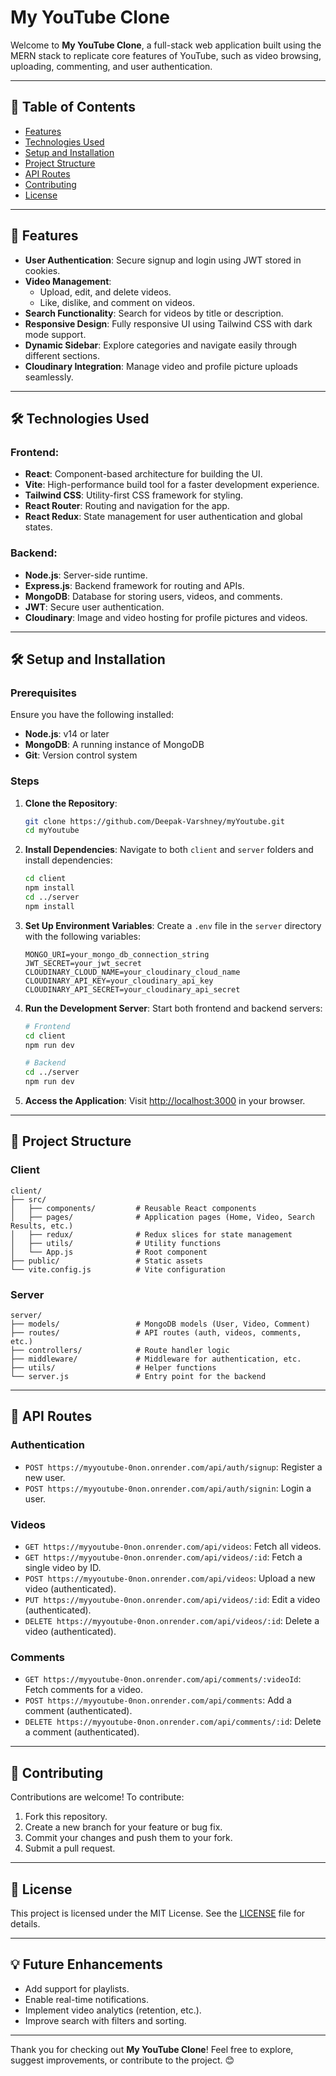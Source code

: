 # My YouTube Clone

Welcome to **My YouTube Clone**, a full-stack web application built using the MERN stack to replicate core features of YouTube, such as video browsing, uploading, commenting, and user authentication.

---

## 📖 Table of Contents
- [Features](#features)
- [Technologies Used](#technologies-used)
- [Setup and Installation](#setup-and-installation)
- [Project Structure](#project-structure)
- [API Routes](#api-routes)
- [Contributing](#contributing)
- [License](#license)

---

## 🚀 Features
- **User Authentication**: Secure signup and login using JWT stored in cookies.
- **Video Management**:
  - Upload, edit, and delete videos.
  - Like, dislike, and comment on videos.
- **Search Functionality**: Search for videos by title or description.
- **Responsive Design**: Fully responsive UI using Tailwind CSS with dark mode support.
- **Dynamic Sidebar**: Explore categories and navigate easily through different sections.
- **Cloudinary Integration**: Manage video and profile picture uploads seamlessly.

---

## 🛠️ Technologies Used

### Frontend:
- **React**: Component-based architecture for building the UI.
- **Vite**: High-performance build tool for a faster development experience.
- **Tailwind CSS**: Utility-first CSS framework for styling.
- **React Router**: Routing and navigation for the app.
- **React Redux**: State management for user authentication and global states.

### Backend:
- **Node.js**: Server-side runtime.
- **Express.js**: Backend framework for routing and APIs.
- **MongoDB**: Database for storing users, videos, and comments.
- **JWT**: Secure user authentication.
- **Cloudinary**: Image and video hosting for profile pictures and videos.

---

## 🛠️ Setup and Installation

### Prerequisites
Ensure you have the following installed:
- **Node.js**: v14 or later
- **MongoDB**: A running instance of MongoDB
- **Git**: Version control system

### Steps
1. **Clone the Repository**:
   ```bash
   git clone https://github.com/Deepak-Varshney/myYoutube.git
   cd myYoutube
   ```

2. **Install Dependencies**:
   Navigate to both `client` and `server` folders and install dependencies:
   ```bash
   cd client
   npm install
   cd ../server
   npm install
   ```

3. **Set Up Environment Variables**:
   Create a `.env` file in the `server` directory with the following variables:
   ```env
   MONGO_URI=your_mongo_db_connection_string
   JWT_SECRET=your_jwt_secret
   CLOUDINARY_CLOUD_NAME=your_cloudinary_cloud_name
   CLOUDINARY_API_KEY=your_cloudinary_api_key
   CLOUDINARY_API_SECRET=your_cloudinary_api_secret
   ```

4. **Run the Development Server**:
   Start both frontend and backend servers:
   ```bash
   # Frontend
   cd client
   npm run dev

   # Backend
   cd ../server
   npm run dev
   ```

5. **Access the Application**:
   Visit [http://localhost:3000](http://localhost:3000) in your browser.

---

## 📂 Project Structure

### Client
```plaintext
client/
├── src/
│   ├── components/         # Reusable React components
│   ├── pages/              # Application pages (Home, Video, Search Results, etc.)
│   ├── redux/              # Redux slices for state management
│   ├── utils/              # Utility functions
│   └── App.js              # Root component
├── public/                 # Static assets
└── vite.config.js          # Vite configuration
```

### Server
```plaintext
server/
├── models/                 # MongoDB models (User, Video, Comment)
├── routes/                 # API routes (auth, videos, comments, etc.)
├── controllers/            # Route handler logic
├── middleware/             # Middleware for authentication, etc.
├── utils/                  # Helper functions
└── server.js               # Entry point for the backend
```

---

## 📡 API Routes

### Authentication
- `POST https://myyoutube-0non.onrender.com/api/auth/signup`: Register a new user.
- `POST https://myyoutube-0non.onrender.com/api/auth/signin`: Login a user.

### Videos
- `GET https://myyoutube-0non.onrender.com/api/videos`: Fetch all videos.
- `GET https://myyoutube-0non.onrender.com/api/videos/:id`: Fetch a single video by ID.
- `POST https://myyoutube-0non.onrender.com/api/videos`: Upload a new video (authenticated).
- `PUT https://myyoutube-0non.onrender.com/api/videos/:id`: Edit a video (authenticated).
- `DELETE https://myyoutube-0non.onrender.com/api/videos/:id`: Delete a video (authenticated).

### Comments
- `GET https://myyoutube-0non.onrender.com/api/comments/:videoId`: Fetch comments for a video.
- `POST https://myyoutube-0non.onrender.com/api/comments`: Add a comment (authenticated).
- `DELETE https://myyoutube-0non.onrender.com/api/comments/:id`: Delete a comment (authenticated).

---

## 🤝 Contributing

Contributions are welcome! To contribute:
1. Fork this repository.
2. Create a new branch for your feature or bug fix.
3. Commit your changes and push them to your fork.
4. Submit a pull request.

---

## 📜 License

This project is licensed under the MIT License. See the [LICENSE](LICENSE) file for details.

---

## 💡 Future Enhancements
- Add support for playlists.
- Enable real-time notifications.
- Implement video analytics (retention, etc.).
- Improve search with filters and sorting.

---

Thank you for checking out **My YouTube Clone**! Feel free to explore, suggest improvements, or contribute to the project. 😊
